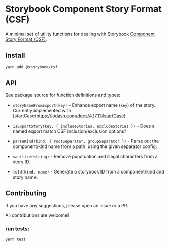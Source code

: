 # Storybook Component Story Format (CSF)

A minimal set of utility functions for dealing with Storybook [Component Story Format (CSF)](https://storybook.js.org/docs/formats/component-story-format/).

## Install

```sh
yarn add @storybook/csf
```

## API

See package source for function definitions and types:

- `storyNameFromExport(key)` - Enhance export name (`key`) of the story. Currently implemented with [startCase(https://lodash.com/docs/4.17.11#startCase).

- `isExportStory(key, { includeStories, excludeStories })` - Does a named export match CSF inclusion/exclusion options?

- `parseKind(kind, { rootSeparator, groupSeparator })` - Parse out the component/kind name from a path, using the given separator config.

- `sanitize(string)` - Remove punctuation and illegal characters from a story ID.

- `toId(kind, name)` - Generate a storybook ID from a component/kind and story name.

## Contributing

If you have any suggestions, please open an issue or a PR.

All contributions are welcome!

### run tests:

```sh
yarn test
```
